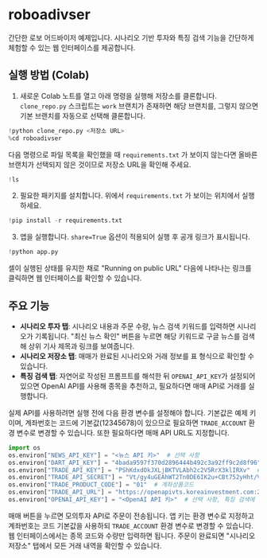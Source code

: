 # roboadivser

간단한 로보 어드바이저 예제입니다. 시나리오 기반 투자와 특징 검색 기능을 간단하게 체험할 수 있는 웹 인터페이스를 제공합니다.

## 실행 방법 (Colab)
1. 새로운 Colab 노트를 열고 아래 명령을 실행해 저장소를 클론합니다. `clone_repo.py`
   스크립트는 `work` 브랜치가 존재하면 해당 브랜치를, 그렇지 않으면 기본 브랜치를
   자동으로 선택해 클론합니다.
```python
!python clone_repo.py <저장소 URL>
%cd roboadivser
```
다음 명령으로 파일 목록을 확인했을 때 `requirements.txt` 가 보이지 않는다면
올바른 브랜치가 선택되지 않은 것이므로 저장소 URL을 확인해 주세요.
```python
!ls
```
2. 필요한 패키지를 설치합니다. 위에서 `requirements.txt` 가 보이는 위치에서 실행하세요.
```python
!pip install -r requirements.txt
```
3. 앱을 실행합니다. `share=True` 옵션이 적용되어 실행 후 공개 링크가 표시됩니다.
```python
!python app.py
```
   셀이 실행된 상태를 유지한 채로 "Running on public URL" 다음에 나타나는 링크를 
   클릭하면 웹 인터페이스를 확인할 수 있습니다.

## 주요 기능
- **시나리오 투자 탭**: 시나리오 내용과 주문 수량, 뉴스 검색 키워드를 입력하면 시나리오가 기록됩니다. "최신 뉴스 확인" 버튼을 누르면 해당 키워드로 구글 뉴스를 검색해 상위 기사 제목과 링크를 보여줍니다.
- **시나리오 저장소 탭**: 매매가 완료된 시나리오와 거래 정보를 표 형식으로 확인할 수 있습니다.
- **특징 검색 탭**: 자연어로 작성된 프롬프트를 해석한 뒤 `OPENAI_API_KEY`가 설정되어 있으면 OpenAI API를 사용해 종목을 추천하고, 필요하다면 매매 API로 거래를 실행합니다.

실제 API를 사용하려면 실행 전에 다음 환경 변수를 설정해야 합니다. 기본값은 예제 키이며, 계좌번호는 코드에 기본값(12345678)이 있으므로 필요하면 `TRADE_ACCOUNT` 환경 변수로 변경할 수 있습니다. 또한 필요하다면 매매 API URL도 지정합니다.
```python
import os
os.environ["NEWS_API_KEY"] = "<뉴스 API 키>"  # 선택 사항
os.environ["DART_API_KEY"] = "4bada9597f370d2896444b492c3a92ff9c2d8f96"  # DART 키
os.environ["TRADE_API_KEY"] = "PShKdxdOkJXLjBKTVLAbh2c2V5RrX3klIRXv"  # 앱 키
os.environ["TRADE_API_SECRET"] = "Vt/gy4uGEAhWT2Tn0DE6IK2u+CBt752yHht/VXcjJUk7NzgZkx3lVoSDHvj/G2+RZNxBBjxEn2ReYQKquoh5BJi9f4KKomsYxJ3cyQ6noTyb0ep1OHD/xIe3w2Y9h+eb0PG7hxwhZBmWwPO6VQq9KRXZockUH5qNTbDosA6mfbKssmxWL2o="  # 앱 시크릿
os.environ["TRADE_PRODUCT_CODE"] = "01"  # 계좌상품코드
os.environ["TRADE_API_URL"] = "https://openapivts.koreainvestment.com:29443"  # 모의투자 URL
os.environ["OPENAI_API_KEY"] = "<OpenAI API 키>"  # 선택 사항, 특징 검색에 사용
```

매매 버튼을 누르면 모의투자 API로 주문이 전송됩니다. 앱 키는 환경 변수로 지정하고 계좌번호는 코드 기본값을 사용하되 `TRADE_ACCOUNT` 환경 변수로 변경할 수 있습니다. 웹 인터페이스에서는 종목 코드와 수량만 입력하면 됩니다. 주문이 완료되면 "시나리오 저장소" 탭에서 모든 거래 내역을 확인할 수 있습니다.
